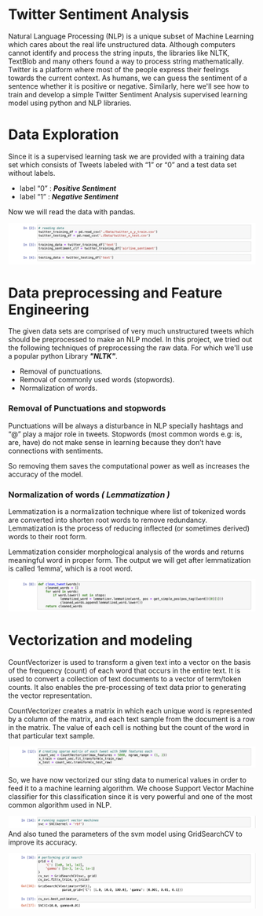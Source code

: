 # Twitter Sentiment Analysis
Natural Language Processing (NLP) is a unique subset of Machine Learning which cares about the real life unstructured data. Although computers cannot identify and process the string inputs, the libraries like NLTK, TextBlob and many others found a way to process string mathematically. Twitter is a platform where most of the people express their feelings towards the current context. As humans, we can guess the sentiment of a sentence whether it is positive or negative. Similarly, here we'll see how to train and develop a simple Twitter Sentiment Analysis supervised learning model using python and NLP libraries.

# Data Exploration
Since it is a supervised learning task we are provided with a training data set which consists of Tweets labeled with “1” or “0” and a test data set without labels.
* label “0” :  ***Positive Sentiment***
* label “1” :  ***Negative Sentiment***

Now we will read the data with pandas.

![data reading](https://github.com/savss624/Readme-Images/blob/main/Twitter%20Sentiment%20Analysis/data%20exploration.png)

# Data preprocessing and Feature Engineering
The given data sets are comprised of very much unstructured tweets which should be preprocessed to make an NLP model. In this project, we tried out the following techniques of preprocessing the raw data. For which we'll use a popular python Library ***"NLTK"***.
* Removal of punctuations.
* Removal of commonly used words (stopwords).
* Normalization of words.

### Removal of Punctuations and stopwords
Punctuations will be always a disturbance in NLP specially hashtags and “@” play a major role in tweets. 
Stopwords (most common words e.g: is, are, have) do not make sense in learning because they don’t have connections with sentiments. 

So removing them saves the computational power as well as increases the accuracy of the model.

### Normalization of words ***( Lemmatization )***
Lemmatization is a normalization technique where list of tokenized words are converted into shorten root words to remove redundancy. Lemmatization is the process of reducing inflected (or sometimes derived) words to their root form.

Lemmatization consider morphological analysis of the words and returns meaningful word in proper form. The output we will get after lemmatization is called ‘lemma’, which is a root word.

![data cleaning](https://github.com/savss624/Readme-Images/blob/main/Twitter%20Sentiment%20Analysis/data%20cleaning.png)

# Vectorization and modeling

CountVectorizer is used to transform a given text into a vector on the basis of the frequency (count) of each word that occurs in the entire text.
It is used to convert a collection of text documents to a vector of term/token counts. It also enables the pre-processing of text data prior to generating the vector representation.

CountVectorizer creates a matrix in which each unique word is represented by a column of the matrix, and each text sample from the document is a row in the matrix. The value of each cell is nothing but the count of the word in that particular text sample.

![vectorizer](https://github.com/savss624/Readme-Images/blob/main/Twitter%20Sentiment%20Analysis/Vectorizer.png)

So, we have now vectorized our sting data to numerical values in order to feed it to a machine learning algorithm. We choose Support Vector Machine classifier for this classification since it is very powerful and one of the most common algorithm used in NLP.

![modeling1](https://github.com/savss624/Readme-Images/blob/main/Twitter%20Sentiment%20Analysis/modeling1.png)
And also tuned the parameters of the svm model using GridSearchCV to improve its accuracy.

![modeling2](https://github.com/savss624/Readme-Images/blob/main/Twitter%20Sentiment%20Analysis/modeling2.png)
